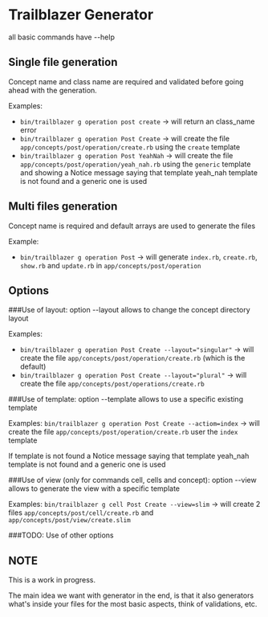 # Trailblazer Generator
all basic commands have --help

## Single file generation
Concept name and class name are required and validated before going ahead with the generation.

Examples:
- `bin/trailblazer g operation post create` -> will return an class_name error
- `bin/trailblazer g operation Post Create` -> will create the file `app/concepts/post/operation/create.rb` using the `create` template
- `bin/trailblazer g operation Post YeahNah` -> will create the file `app/concepts/post/operation/yeah_nah.rb` using the `generic` template and showing a Notice message saying that template yeah_nah template is not found and a generic one is used

## Multi files generation
Concept name is required and default arrays are used to generate the files

Example:
- `bin/trailblazer g operation Post` -> will generate `index.rb`, `create.rb`, `show.rb` and `update.rb` in `app/concepts/post/operation`

## Options
###Use of layout:
option --layout allows to change the concept directory layout

Examples:
- `bin/trailblazer g operation Post Create --layout="singular"` -> will create the file `app/concepts/post/operation/create.rb` (which is the default)
- `bin/trailblazer g operation Post Create --layout="plural"` -> will create the file `app/concepts/post/operations/create.rb`

###Use of template:
option --template allows to use a specific existing template

Examples:
`bin/trailblazer g operation Post Create --actiom=index` -> will create the file `app/concepts/post/operation/create.rb` user the `index` template

If template is not found a Notice message saying that template yeah_nah template is not found and a generic one is used

###Use of view (only for commands cell, cells and concept):
option --view allows to generate the view with a specific template

Examples:
`bin/trailblazer g cell Post Create --view=slim` -> will create 2 files `app/concepts/post/cell/create.rb` and `app/concepts/post/view/create.slim`

###TODO: Use of other options

## NOTE
This is a work in progress.

The main idea we want with generator in the end, is that it also generators what's inside your files for the most basic aspects, think of validations, etc.
